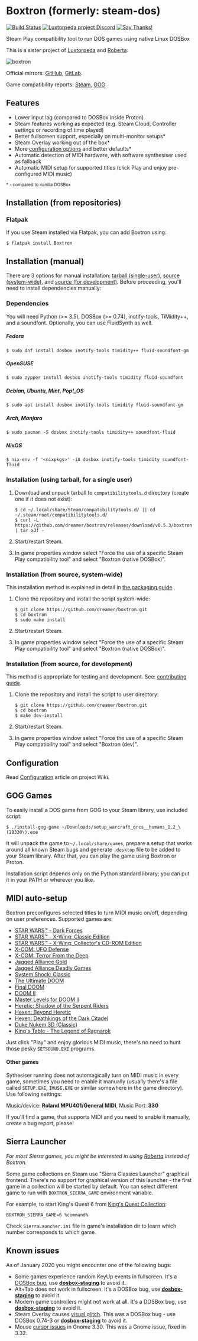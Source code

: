 # Boxtron (formerly: steam-dos)

[![Build Status](https://travis-ci.com/dreamer/boxtron.svg?branch=master)](https://travis-ci.com/dreamer/boxtron)
[![Luxtorpeda project Discord](https://img.shields.io/discord/514567252864008206.svg?label=discord)](https://discord.gg/8mFhUPX)
[![Say Thanks!](https://img.shields.io/badge/Say%20Thanks-!-1EAEDB.svg)](https://saythanks.io/to/dreamer)

Steam Play compatibility tool to run DOS games using native Linux DOSBox

This is a sister project of
[Luxtorpeda](https://github.com/dreamer/luxtorpeda) and
[Roberta](https://github.com/dreamer/roberta).

![boxtron](https://user-images.githubusercontent.com/3967/62228547-29ebfb00-b3be-11e9-9011-625460706f25.png)

Official mirrors:
[GitHub](https://github.com/dreamer/boxtron),
[GitLab](https://gitlab.com/luxtorpeda/boxtron).

Game compatibility reports:
[Steam](https://github.com/dreamer/boxtron/wiki/Compatibility-reports),
[GOG](https://github.com/dreamer/boxtron/wiki/Compatibility-reports-(GOG)).


## Features

* Lower input lag (compared to DOSBox inside Proton)
* Steam features working as expected (e.g. Steam Cloud, Controller settings or recording of time played)
* Better fullscreen support, especially on multi-monitor setups\*
* Steam Overlay working out of the box\*
* More [configuration options](https://github.com/dreamer/boxtron/wiki/Configuration) and better defaults\*
* Automatic detection of MIDI hardware, with software synthesiser used as fallback
* Automatic MIDI setup for supported titles (click Play and enjoy pre-configured MIDI music)

<sub>\* - compared to vanilla DOSBox</sub>


## Installation (from repositories)

### Flatpak

If you use Steam installed via Flatpak, you can add Boxtron using:

    $ flatpak install Boxtron


## Installation (manual)

There are 3 options for manual installation:
[tarball (single-user)](#installation-using-tarball-for-a-single-user),
[source (system-wide)](#installation-from-source-system-wide), and 
[source (for development)](#installation-from-source-for-development).
Before proceeding, you'll need to install dependencies manually:

### Dependencies

You will need Python (>= 3.5), DOSBox (>= 0.74), inotify-tools, TiMidity++,
and a soundfont.  Optionally, you can use FluidSynth as well.

##### Fedora

    $ sudo dnf install dosbox inotify-tools timidity++ fluid-soundfont-gm

##### OpenSUSE

    $ sudo zypper install dosbox inotify-tools timidity fluid-soundfont

##### Debian, Ubuntu, Mint, Pop!\_OS

    $ sudo apt install dosbox inotify-tools timidity fluid-soundfont-gm

##### Arch, Manjaro

    $ sudo pacman -S dosbox inotify-tools timidity++ soundfont-fluid

##### NixOS

    $ nix-env -f '<nixpkgs>' -iA dosbox inotify-tools timidity soundfont-fluid


### Installation (using tarball, for a single user)

1. Download and unpack tarball to `compatibilitytools.d` directory (create one if it does not exist):

       $ cd ~/.local/share/Steam/compatibilitytools.d/ || cd ~/.steam/root/compatibilitytools.d/
       $ curl -L https://github.com/dreamer/boxtron/releases/download/v0.5.3/boxtron.tar.xz | tar xJf -

2. Start/restart Steam.
3. In game properties window select "Force the use of a specific Steam Play
   compatibility tool" and select "Boxtron (native DOSBox)".


### Installation (from source, system-wide)

This installation method is explained in detail in [the packaging guide](PACKAGING.md).

1. Clone the repository and install the script system-wide:

       $ git clone https://github.com/dreamer/boxtron.git
       $ cd boxtron
       $ sudo make install

2. Start/restart Steam.
3. In game properties window select "Force the use of a specific Steam Play
   compatibility tool" and select "Boxtron (native DOSBox)".


### Installation (from source, for development)

This method is appropriate for testing and development.
See: [contributing guide](CONTRIBUTING.md).

1. Clone the repository and install the script to user directory:

       $ git clone https://github.com/dreamer/boxtron.git
       $ cd boxtron
       $ make dev-install

2. Start/restart Steam.
3. In game properties window select "Force the use of a specific Steam Play
   compatibility tool" and select "Boxtron (dev)".


## Configuration

Read [Configuration](https://github.com/dreamer/boxtron/wiki/Configuration) article on project Wiki.


## GOG Games

To easily install a DOS game from GOG to your Steam library, use included script:

    $ ./install-gog-game ~/Downloads/setup_warcraft_orcs__humans_1.2_\(28330\).exe

It will unpack the game to `~/.local/share/games`, prepare a setup that works around all
known Steam bugs and generate `.desktop` file to be added to your Steam library. After
that, you can play the game using Boxtron or Proton.

Installation script depends only on the Python standard library; you can put it in your
PATH or wherever you like.


## MIDI auto-setup

Boxtron preconfigures selected titles to turn MIDI music on/off, depending on user
preferences. Supported games are:

* [STAR WARS™ - Dark Forces](https://store.steampowered.com/app/32400/)
* [STAR WARS™ - X-Wing: Classic Edition](https://store.steampowered.com/app/354430/)
* [STAR WARS™ - X-Wing: Collector's CD-ROM Edition](https://store.steampowered.com/app/354430/)
* [X-COM: UFO Defense](https://store.steampowered.com/app/7760/)
* [X-COM: Terror From the Deep](https://store.steampowered.com/app/7650/)
* [Jagged Alliance Gold](https://store.steampowered.com/app/283270/)
* [Jagged Alliance Deadly Games](https://store.steampowered.com/app/283270/)
* [System Shock: Classic](https://steamdb.info/app/410700/)
* [The Ultimate DOOM](https://store.steampowered.com/app/2280/Ultimate_Doom/)
* [Final DOOM](https://store.steampowered.com/app/2290/Final_DOOM/)
* [DOOM II](https://store.steampowered.com/app/2300/DOOM_II/)
* [Master Levels for DOOM II](https://store.steampowered.com/app/9160/)
* [Heretic: Shadow of the Serpent Riders](https://store.steampowered.com/app/2390/)
* [Hexen: Beyond Heretic](https://store.steampowered.com/app/2360/)
* [Hexen: Deathkings of the Dark Citadel](https://store.steampowered.com/app/2370/)
* [Duke Nukem 3D (Classic)](https://steamdb.info/app/225140/info/)
* [King's Table - The Legend of Ragnarok](https://store.steampowered.com/app/719310/)


Just click "Play" and enjoy glorious MIDI music, there's no need to hunt those
pesky `SETSOUND.EXE` programs.

#### Other games

Sythesiser running does not automagically turn on MIDI music in every game,
sometimes you need to enable it manually (usually there's a file called `SETUP.EXE`,
`IMUSE.EXE` or similar somewhere in the game directory). Use following settings:

Music/device: **Roland MPU401/General MIDI**, Music Port: **330**

If you'll find a game, that supports MIDI and you need to enable it manually,
create a bug report, please!


## Sierra Launcher

*For most Sierra games, you might be interested in using
[Roberta](https://github.com/dreamer/roberta/) instead of Boxtron.*

Some game collections on Steam use "Sierra Classics Launcher" graphical frontend.
There's no support for graphical version of this launcher - the first game in a collection
will be started by default. You can select different game to run with `BOXTRON_SIERRA_GAME`
environment variable.

For example, to start King's Quest 6 from
[King's Quest Collection](https://store.steampowered.com/app/10100/):

    BOXTRON_SIERRA_GAME=6 %command%

Check `SierraLauncher.ini` file in game's installation dir to learn which number
corresponds to which game.


## Known issues

As of January 2020 you might encounter one of the following bugs:

- Some games experience random KeyUp events in fullscreen.
  It's a [DOSBox bug](https://www.vogons.org/viewtopic.php?f=31&t=66491), use
  [**dosbox-staging**](https://github.com/dreamer/dosbox-staging) to avoid it.
- Alt+Tab does not work in fullscreen. It's a DOSBox bug, use
  [**dosbox-staging**](https://github.com/dreamer/dosbox-staging) to avoid it.
- Modern game controllers might not work at all. It's a DOSBox bug, use
  [**dosbox-staging**](https://github.com/dreamer/dosbox-staging) to avoid it.
- Steam Overlay causes [visual glitch](https://github.com/dreamer/boxtron/issues/8).
  This was a DOSBox bug - use DOSBox 0.74-3 or
  [**dosbox-staging**](https://github.com/dreamer/dosbox-staging) to avoid it.
- Mouse [cursor issues](https://github.com/dreamer/boxtron/issues/7) in
  Gnome 3.30. This was a Gnome issue, fixed in 3.32.
